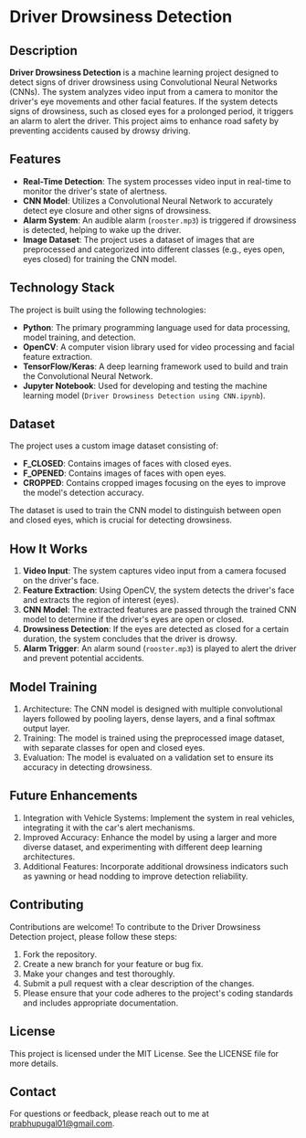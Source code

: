 # Driver Drowsiness Detection

## Description
**Driver Drowsiness Detection** is a machine learning project designed to detect signs of driver drowsiness using Convolutional Neural Networks (CNNs). The system analyzes video input from a camera to monitor the driver's eye movements and other facial features. If the system detects signs of drowsiness, such as closed eyes for a prolonged period, it triggers an alarm to alert the driver. This project aims to enhance road safety by preventing accidents caused by drowsy driving.

## Features
- **Real-Time Detection**: The system processes video input in real-time to monitor the driver's state of alertness.
- **CNN Model**: Utilizes a Convolutional Neural Network to accurately detect eye closure and other signs of drowsiness.
- **Alarm System**: An audible alarm (`rooster.mp3`) is triggered if drowsiness is detected, helping to wake up the driver.
- **Image Dataset**: The project uses a dataset of images that are preprocessed and categorized into different classes (e.g., eyes open, eyes closed) for training the CNN model.

## Technology Stack
The project is built using the following technologies:

- **Python**: The primary programming language used for data processing, model training, and detection.
- **OpenCV**: A computer vision library used for video processing and facial feature extraction.
- **TensorFlow/Keras**: A deep learning framework used to build and train the Convolutional Neural Network.
- **Jupyter Notebook**: Used for developing and testing the machine learning model (`Driver Drowsiness Detection using CNN.ipynb`).

## Dataset
The project uses a custom image dataset consisting of:

- **F_CLOSED**: Contains images of faces with closed eyes.
- **F_OPENED**: Contains images of faces with open eyes.
- **CROPPED**: Contains cropped images focusing on the eyes to improve the model's detection accuracy.

The dataset is used to train the CNN model to distinguish between open and closed eyes, which is crucial for detecting drowsiness.

## How It Works
1. **Video Input**: The system captures video input from a camera focused on the driver's face.
2. **Feature Extraction**: Using OpenCV, the system detects the driver's face and extracts the region of interest (eyes).
3. **CNN Model**: The extracted features are passed through the trained CNN model to determine if the driver's eyes are open or closed.
4. **Drowsiness Detection**: If the eyes are detected as closed for a certain duration, the system concludes that the driver is drowsy.
5. **Alarm Trigger**: An alarm sound (`rooster.mp3`) is played to alert the driver and prevent potential accidents.

## Model Training
1. Architecture: The CNN model is designed with multiple convolutional layers followed by pooling layers, dense layers, and a final softmax output layer.
2. Training: The model is trained using the preprocessed image dataset, with separate classes for open and closed eyes.
3. Evaluation: The model is evaluated on a validation set to ensure its accuracy in detecting drowsiness.

## Future Enhancements
1. Integration with Vehicle Systems: Implement the system in real vehicles, integrating it with the car's alert mechanisms.
2. Improved Accuracy: Enhance the model by using a larger and more diverse dataset, and experimenting with different deep learning architectures.
3. Additional Features: Incorporate additional drowsiness indicators such as yawning or head nodding to improve detection reliability.

## Contributing
Contributions are welcome! To contribute to the Driver Drowsiness Detection project, please follow these steps:
1. Fork the repository.
2. Create a new branch for your feature or bug fix.
3. Make your changes and test thoroughly.
4. Submit a pull request with a clear description of the changes.
5. Please ensure that your code adheres to the project's coding standards and includes appropriate documentation.

## License
This project is licensed under the MIT License. See the LICENSE file for more details.

## Contact
For questions or feedback, please reach out to me at prabhupugal01@gmail.com.
